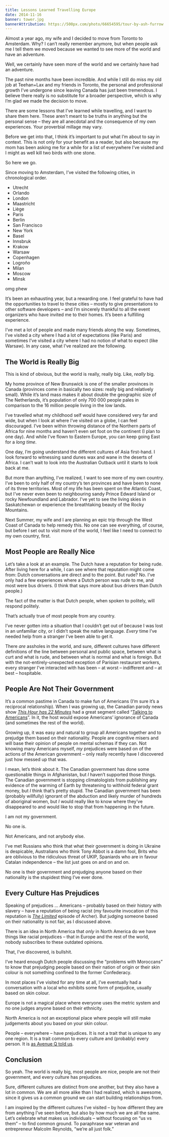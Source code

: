 ```yaml
---
title: Lessons Learned Travelling Europe
date: 2014-11-16
banner: tower.jpg
bannerAttribution: https://500px.com/photo/66654595/tour-by-ash-furrow
---
```



Almost a year ago, my wife and I decided to move from Toronto to Amsterdam. Why? I can’t really remember anymore, but when people ask me I tell them we moved because we wanted to see more of the world and have an adventure. 

Well, we certainly have seen more of the world and we certainly have had an adventure. 


The past nine months have been incredible. And while I still do miss my old job at Teehan+Lax and my friends in Toronto, the personal and professional growth I’ve undergone since leaving Canada has just been tremendous. I believe there really is no substitute for a broader perspective, which is why I’m glad we made the decision to move. 

There are some lessons that I’ve learned while travelling, and I want to share them here. These aren’t meant to be truths in anything but the personal sense – they are all anecdotal and the consequence of my own experiences. Your proverbial millage may vary. 

Before we get into that, I think it’s important to put what I’m about to say in context. This is not only for your benefit as a reader, but also because my mom has been asking me for a while for a list of everywhere I’ve visited and I might as well kill two birds with one stone. 

So here we go. 

Since moving to Amsterdam, I’ve visited the following cities, in chronological order.

- Utrecht
- Orlando
- London
- Maastricht
- Liège
- Paris
- Berlin
- San Francisco
- New York
- Basel
- Innsbruk
- Krakow
- Warsaw
- Copenhagen
- Logroño
- Milan
- Moscow
- Minsk

omg phew

It’s been an exhausting year, but a rewarding one. I feel grateful to have had the opportunities to travel to these cities – mostly to give presentations to other software developers – and I’m sincerely thankful to all the event organizers who have invited me to their homes. It’s been a fulfilling experience. 

I’ve met a lot of people and made many friends along the way. Sometimes, I’ve visited a city where I had a lot of expectations (like Paris) and sometimes I’ve visited a city where I had no notion of what to expect (like Warsaw). In any case, what I’ve realized are the following. 

## The World is Really Big

This is kind of obvious, but the world is really, really big. Like, *really* big. 

My home province of New Brunswick is one of the smaller provinces in Canada (provinces come in basically two sizes: really big and relatively small). While it’s land mass makes it about double the geographic size of The Netherlands, it’s population of only 700 000 people pales in comparison to the 16 million people living in the low lands. 

I’ve travelled what my childhood self would have considered very far and wide, but when I look at where I’ve visited on a globe, I can feel discouraged. I’ve been within throwing distance of the Northern parts of Africa for nine months and haven’t even set foot on the continent (I plan to one day). And while I’ve flown to Eastern Europe, you can keep going East for a *long time*. 

One day, I’m going understand the different cultures of Asia first-hand. I look forward to witnessing sand dunes wax and wane in the deserts of Africa. I can’t wait to look into the Australian Outback until it starts to look back at me.

But more than anything, I’ve realized, I want to see more of my own country. I’ve been to only half of my country’s ten provinces and have been to none of its three territories. Most of my life has been spent on the Atlantic Coast, but I’ve never even been to neighbouring sandy Prince Edward Island or rocky Newfoundland and Labrador. I’ve yet to see the living skies in Saskatchewan or experience the breathtaking beauty of the Rocky Mountains. 

Next Summer, my wife and I are planning an epic trip through the West Coast of Canada to help remedy this. No one can see everything, of course, but before I set out to visit more of the world, I feel like I need to connect to my own country, first. 

## Most People are Really Nice

Let’s take a look at an example. The Dutch have a reputation for being rude. After living here for a while, I can see where that reputation might come from: Dutch conversations are direct and to the point. But rude? No. I’ve only had a few experiences where a Dutch person was rude to me, and most were bus drivers.  (I think that says more about bus drivers than Dutch people.)

The fact of the matter is that Dutch people, when spoken to politely, will respond politely. 

That’s actually true of most people from any country. 

I’ve never gotten into a situation that I couldn’t get out of because I was lost in an unfamiliar city, or I didn’t speak the native language. *Every* time I’ve needed help from a stranger I’ve been able to get it. 

There *are* assholes in the world, and sure, different cultures have different definitions of the line between personal and public space, between what is curt and what is rude, and between what is normal and what is foreign. But with the not-entirely-unexpected exception of Parisian restaurant workers, every stranger I’ve interacted with has been – at worst – indifferent and – at best – hospitable. 

## People Are Not Their Government

It’s a common pastime in Canada to make fun of Americans (I’m sure it’s a reciprocal relationship). When I was growing up, the Canadian parody news show *[This Hour has 22 Minutes](http://www.cbc.ca/22minutes/)* had a great segment called “[Talking to Americans](https://www.youtube.com/watch?v=gFgPX0hnNfA)”. In it, the host would expose Americans’ ignorance of Canada (and sometimes the rest of the world). 

Growing up, it was easy and natural to group all Americans together and to prejudge them based on their nationality. People are cognitive misers and will base their opinion of people on mental schemas if they can. Not knowing many Americans myself, *my* prejudices were based on of the actions of the American government – only really recently have I discovered just how messed up that was. 

I mean, let’s think about it. The Canadian government has done some questionable things in Afghanistan, but *I* haven’t supported those things. The Canadian government is stopping climatologists  from publishing any evidence of the warming of Earth by threatening to withhold federal grant money, but *I* think that’s pretty stupid. The Canadian government has been (probably willfully) ignorant of the abduction and likely murder of hundreds of aboriginal women, but *I* would really like to know where they’ve disappeared to and would like to stop that from happening in the future. 

I am not my government. 

No one is. 

Not Americans, and not anybody else. 

I’ve met Russians who think that what their government is doing in Ukraine is despicable, Australians who think Tony Abbot is a damn fool, Brits who are oblivious to the ridiculous threat of UKIP, Spaniards who are in favour Catalan independence – the list just goes on and on and on. 

No one is their government and prejudging anyone based on their nationality is the stupidest thing I’ve ever done. 

## Every Culture Has Prejudices

Speaking of prejudices … Americans – probably based on their history with slavery – have a reputation of being racist (my favourite invocation of this reputation is [*The Limited*](http://www.imdb.com/title/tt2207833/?ref_=ttep_ep6) episode of Archer). But judging someone based on their nationality is not fair, as I discussed above. 

There is an idea in North America that *only* in North America do we have things like racial prejudices – that in Europe and the rest of the world, nobody subscribes to these outdated opinions. 

That, I’ve discovered, is bullshit. 

I’ve heard enough Dutch people discussing the “problems with Moroccans” to know that prejudging people based on their nation of origin or their skin colour is not something confined to the former Confederacy. 

In most places I’ve visited for any time at all, I’ve eventually had a conversation with a local who exhibits some form of prejudice, usually based on skin colour. 

Europe is not a magical place where everyone uses the metric system and no one judges anyone based on their ethnicity. 

North America is not an exceptional place where people will still make judgements about you based on your skin colour. 

People – everywhere – have prejudices. It is not a trait that is unique to any one region. It is a trait common to every culture and (probably) every person. It is [as Avenue Q told us](https://www.youtube.com/watch?v=RovF1zsDoeM).

## Conclusion

So yeah. The world is really big, most people are nice, people are not their government, and every culture has prejudices. 

Sure, different cultures are distinct from one another, but they also have a lot in common. We are all more alike than I had realized, which is awesome, since it gives us a common ground we can start building relationships from. 

I am inspired by the different cultures I’ve visited – by how different they are from anything I’ve seen before, but also by how much we are all the same. Let’s celebrate what makes us individuals – without focusing on “us vs them” – to find common ground. To paraphrase war veteran and entrepreneur Malcolm Reynolds, “we’re all just folk.”

  